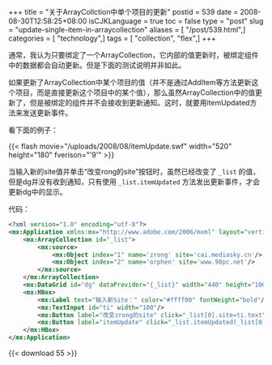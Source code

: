 +++
title = "关于ArrayCollction中单个项目的更新"
postid = 539
date = 2008-08-30T12:58:25+08:00
isCJKLanguage = true
toc = false
type = "post"
slug = "update-single-item-in-arraycollection"
aliases = [ "/post/539.html",]
categories = [ "technology",]
tags = [ "collection", "flex",]
+++


通常，我认为只要绑定了一个ArrayCollection，它内部的值更新时，被绑定组件中的数据都会自动更新。但是下面的测试说明并非如此。

如果更新了ArrayCollection中某个项目的值（并不是通过AddItem等方法更新这个项目，而是直接更新这个项目中的某个值），那么虽然ArrayCollection中的值更新了，但是被绑定的组件并不会接收到更新通知。这时，就要用itemUpdated方法来发送更新事件。

看下面的例子：  
<!--more-->  

{{< flash movie="/uploads/2008/08/itemUpdate.swf" width="520" height="180" fverison="'9'" >}}  

当输入新的site值并单击“改变rong的site”按钮时，虽然已经改变了 `_list` 的值，但是dg并没有收到通知，只有使用 `_list.itemUpdated` 方法发出更新事件，才会更新dg中的显示。  

代码：

``` XML
<?xml version="1.0" encoding="utf-8"?>
<mx:Application xmlns:mx="http://www.adobe.com/2006/mxml" layout="vertical" fontSize="12" width="500" height="160">
    <mx:ArrayCollection id="_list">
        <mx:source>
            <mx:Object index="1" name='zrong' site='cai.mediasky.cn'/>
            <mx:Object index="2" name='orphen' site='www.98pc.net'/>
        </mx:source>
    </mx:ArrayCollection>
    <mx:DataGrid id="dg" dataProvider="{_list}" width="440" height="100"/>
    <mx:HBox>
        <mx:Label text="输入新Site：" color="#ffff00" fontWeight="bold"/>
        <mx:TextInput id="ti" width="100"/>
        <mx:Button label="改变zrong的site" click="_list[0].site=ti.text"/>
        <mx:Button label="itemUpdate" click="_list.itemUpdated(_list[0])"/>
    </mx:HBox>  
</mx:Application>
```

{{< download 55 >}}

